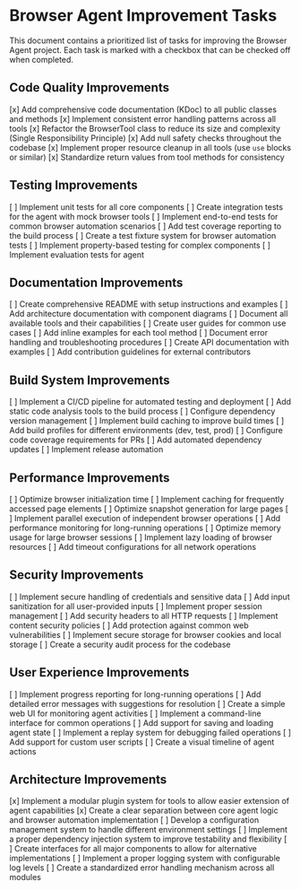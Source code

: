 # Browser Agent Improvement Tasks

This document contains a prioritized list of tasks for improving the Browser Agent project. Each task is marked with a checkbox that can be checked off when completed.

## Code Quality Improvements

[x] Add comprehensive code documentation (KDoc) to all public classes and methods
[x] Implement consistent error handling patterns across all tools
[x] Refactor the BrowserTool class to reduce its size and complexity (Single Responsibility Principle)
[x] Add null safety checks throughout the codebase
[x] Implement proper resource cleanup in all tools (use `use` blocks or similar)
[x] Standardize return values from tool methods for consistency

## Testing Improvements

[ ] Implement unit tests for all core components
[ ] Create integration tests for the agent with mock browser tools
[ ] Implement end-to-end tests for common browser automation scenarios
[ ] Add test coverage reporting to the build process
[ ] Create a test fixture system for browser automation tests
[ ] Implement property-based testing for complex components
[ ] Implement evaluation tests for agent

## Documentation Improvements

[ ] Create comprehensive README with setup instructions and examples
[ ] Add architecture documentation with component diagrams
[ ] Document all available tools and their capabilities
[ ] Create user guides for common use cases
[ ] Add inline examples for each tool method
[ ] Document error handling and troubleshooting procedures
[ ] Create API documentation with examples
[ ] Add contribution guidelines for external contributors

## Build System Improvements

[ ] Implement a CI/CD pipeline for automated testing and deployment
[ ] Add static code analysis tools to the build process
[ ] Configure dependency version management
[ ] Implement build caching to improve build times
[ ] Add build profiles for different environments (dev, test, prod)
[ ] Configure code coverage requirements for PRs
[ ] Add automated dependency updates
[ ] Implement release automation

## Performance Improvements

[ ] Optimize browser initialization time
[ ] Implement caching for frequently accessed page elements
[ ] Optimize snapshot generation for large pages
[ ] Implement parallel execution of independent browser operations
[ ] Add performance monitoring for long-running operations
[ ] Optimize memory usage for large browser sessions
[ ] Implement lazy loading of browser resources
[ ] Add timeout configurations for all network operations

## Security Improvements

[ ] Implement secure handling of credentials and sensitive data
[ ] Add input sanitization for all user-provided inputs
[ ] Implement proper session management
[ ] Add security headers to all HTTP requests
[ ] Implement content security policies
[ ] Add protection against common web vulnerabilities
[ ] Implement secure storage for browser cookies and local storage
[ ] Create a security audit process for the codebase

## User Experience Improvements

[ ] Implement progress reporting for long-running operations
[ ] Add detailed error messages with suggestions for resolution
[ ] Create a simple web UI for monitoring agent activities
[ ] Implement a command-line interface for common operations
[ ] Add support for saving and loading agent state
[ ] Implement a replay system for debugging failed operations
[ ] Add support for custom user scripts
[ ] Create a visual timeline of agent actions


## Architecture Improvements

[x] Implement a modular plugin system for tools to allow easier extension of agent capabilities
[x] Create a clear separation between core agent logic and browser automation implementation
[ ] Develop a configuration management system to handle different environment settings
[ ] Implement a proper dependency injection system to improve testability and flexibility
[ ] Create interfaces for all major components to allow for alternative implementations
[ ] Implement a proper logging system with configurable log levels
[ ] Create a standardized error handling mechanism across all modules
